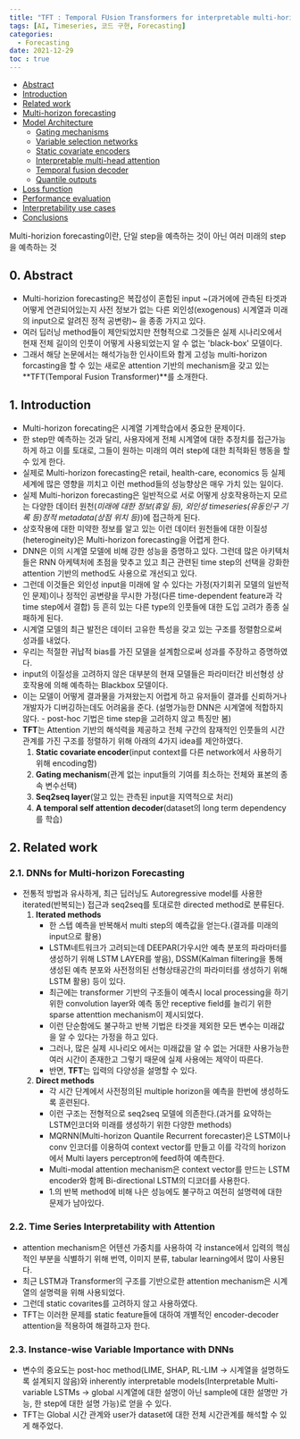 ```yaml
---
title: "TFT : Temporal FUsion Transformers for interpretable multi-horizon"
tags: [AI, Timeseries, 코드 구현, Forecasting]
categories:
  - Forecasting
date: 2021-12-29
toc : true
---
```


- [Abstract](#0-abstract)
- [Introduction](#1-introduction)
- [Related work](#2-related-work)
- [Multi-horizon forecasting](#3-multi-horizon-forecasting)
- [Model Architecture](#4-model-architecture)
  - [Gating mechanisms](#41-gating-mechanisms)
  - [Variable selection networks](#42-variable-selection-networks)
  - [Static covariate encoders](#43-static-covariate-encoders)
  - [Interpretable multi-head attention](#44-interpretable-multi-head-attention)
  - [Temporal fusion decoder](#45-temporal-fusion-decoder)
  - [Quantile outputs](#46-quantile-outputs)
- [Loss function](#5-loss-functions)
- [Performance evaluation](#6-performance-evaluation)
- [Interpretability use cases](#7-interpretability-use-cases)
- [Conclusions](#8-conclusions)

Multi-horizion forecasting이란, 단일 step을 예측하는 것이 아닌 여러 미래의 step을 예측하는 것

## 0. Abstract
- Multi-horizion forecasting은 복잡성이 혼합된 input ~(과거에에 관측된 타겟과 어떻게 연관되어있는지 사전 정보가 없는 다른 외인성(exogenous) 시계열과 미래의 input으로 알려진 정적 공변량)~ 을 종종 가지고 있다.
- 여러 딥러닝 method들이 제안되었지만 전형적으로 그것들은 실제 시나리오에서 현재 전체 길이의 인풋이 어떻게 사용되었는지 알 수 없는 'black-box' 모델이다.
- 그래서 해당 논문에서는 해석가능한 인사이트와 함게 고성능 multi-horizon forcasting을 할 수 있는 새로운 attention 기반의 mechanism을 갖고 있는 **TFT(Temporal Fusion Transformer)**를 소개한다.

## 1. Introduction
- Multi-horizon forecating은 시계열 기계학습에서 중요한 문제이다.
- 한 step만 예측하는 것과 달리, 사용자에게 전체 시계열에 대한 추정치를 접근가능하게 하고 이를 토대로, 그들이 원하는 미래의 여러 step에 대한 최적화된 행동을 할 수 있게 한다.
- 실제로 Multi-horizon forecasting은 retail, health-care, economics 등 실제 세계에 많은 영향을 끼치고 이런 method들의 성능향상은 매우 가치 있는 일이다.
- 실제 Multi-horizon forecasting은 일반적으로 서로 어떻게 상호작용하는지 모르는 다양한 데이터 원천(*미래에 대한 정보(휴일 등), 외인성 timeseries(유동인구 기록 등)정적 metadata(상점 위치 등)*)에 접근하게 된다.
- 상호작용에 대한 미약한 정보를 알고 있는 이런 데이터 원천들에 대한 이질성(heterogineity)은 Multi-horizon forecasting을 어렵게 한다.
- DNN은 이의 시계열 모델에 비해 강한 성능을 증명하고 있다. 그런데 많은 아키텍처들은 RNN 아케텍처에 초점을 맞추고 있고 최근 관련된 time step의 선택을 강화한 attention 기반의 method도 사용으로 개선되고 있다.
- 그런데 이것들은 외인성 input을 미래에 알 수 있다는 가정(자기회귀 모델의 일반적인 문제)이나 정적인 공변량을 무시한 가정(다른  time-dependent feature과 각 time step에서 결합) 등 흔히 있는 다른 type의 인풋들에 대한 도입 고려가 종종 실패하게 된다.
- 시계열 모델의 최근 발전은 데이터 고유한 특성을 갖고 있는 구조를 정렬함으로써 성과를 내었다.
- 우리는 적절한 귀납적 bias를 가진 모델을 설계함으로써 성과를 주장하고 증명하였다. 
- input의 이질성을 고려하지 않은 대부분의 현재 모델들은 파라미터간 비선형성 상호작용에 의해 예측하는 Blackbox 모델이다.
- 이는 모델이 어떻게 결과물을 가져왔는지 어렵게 하고 유저들이 결과를 신뢰하거나 개발자가 디버깅하는데도 어려움을 준다.
(설명가능한 DNN은 시계열에 적합하지 않다. - post-hoc 기법은 time step을 고려하지 않고 특징만 봄)
- **TFT**는 Attention 기반의 해석력을 제공하고 전체 구간의 잠재적인 인풋들의 시간관계를 가진 구조를 정렬하기 위해 아래의 4가지 idea를 제안하였다.
    1. **Static covariate encoder**(input context를 다른 network에서 사용하기 위해 encoding함)
    2. **Gating mechanism**(관계 없는 input들의 기여를 최소하는 전체와 표본의 종속 변수선택) 
    3. **Seq2seq layer**(알고 있는 관측된 input을 지역적으로 처리)
    4. **A temporal self attention decoder**(dataset의 long term dependency를 학습)

## 2. Related work
### 2.1. DNNs for Multi-horizon Forecasting
- 전통적 방법과 유사하게, 최근 딥러닝도 Autoregressive model를  사용한 iterated(반복되는) 접근과 seq2seq를 토대로한 directed method로 분류된다.
    1. **Iterated methods**
        - 한 스텝 예측을 반복해서 multi step의 예측값을 얻는다.(결과를 미래의 input으로 활용)
        - LSTM네트워크가 고려되는데 DEEPAR(가우시안 예측 분포의 파라마터를 생성하기 위해 LSTM LAYER를 쌓음), DSSM(Kalman filtering을 통해 생성된 예측 분포와 사전정의된 선형상태공간의 파라미터를 생성하기 위해 LSTM 활용) 등이 있다.
        - 최근에는 transformer 기반의 구조들이 예측시 local processing을 하기 위한 convolution layer와 예측 동안 receptive field를 늘리기 위한 sparse attenttion mechanism이 제시되었다.
        - 이런 단순함에도 불구하고 반복 기법은 타겟을 제외한 모든 변수는 미래값을 알 수 있다는 가정을 하고 있다.
        - 그러나, 많은 실제 시나리오 에서는 미래값을 알 수 없는 거대한 사용가능한 여러 시간이 존재한고 그렇기 때문에 실제 사용에는 제약이 따른다.
        - 반면, **TFT**는 입력의 다양성을 설명할 수 있다.
    2. **Direct methods**
        - 각 시간 단계에서 사전정의된 multiple horizon을 예측을 한번에 생성하도록 훈련된다.
        - 이런 구조는 전형적으로 seq2seq 모델에 의존한다.(과거를 요약하는 LSTM인코더와 미래를 생성하기 위한 다양한 methods)
        - MQRNN(Multi-horizon Quantile Recurrent forecaster)은 LSTM이나 conv 인코더를 이용하여 context vector를 만들고 이를 각각의 horizon에서 Multi layers perceptron에 feed하여 예측한다.
        - Multi-modal attention mechanism은 context vector를 만드는 LSTM encoder와 함께 Bi-directional LSTM의 디코더를 사용한다.
        - 1.의 반복 method에 비해 나은 성능에도 불구하고 여전히 설명력에 대한 문제가 남아있다.

### 2.2. Time Series Interpretability with Attention
- attention mechanism은 어텐션 가중치를 사용하여 각 instance에서 입력의 핵심적인 부분을 식별하기 위해 번역, 이미지 분류, tabular learning에서 많이 사용된다.
- 최근 LSTM과 Transformer의 구조를 기반으로한 attention mechanism은 시계열의 설명력을 위해 사용되었다.
- 그런데 static covarites를 고려하지 않고 사용하였다.
- TFT는 이러한 문제를 static feature들에 대하여 개별적인 encoder-decoder attention을 적용하여 해결하고자 한다.

### 2.3. Instance-wise Variable Importance with DNNs
- 변수의 중요도는 post-hoc method(LIME, SHAP, RL-LIM → 시계열을 설명하도록 설계되지 않음)와 inherently interpretable models(Interpretable Multi-variable LSTMs → global 시계열에 대한 설명이 아닌 sample에 대한 설명만 가능, 한 step에 대한 설명 가능)로 얻을 수 있다.
- TFT는 Global 시간 관계와 user가 dataset에 대한 전체 시간관계를 해석할 수 있게 해주었다.




